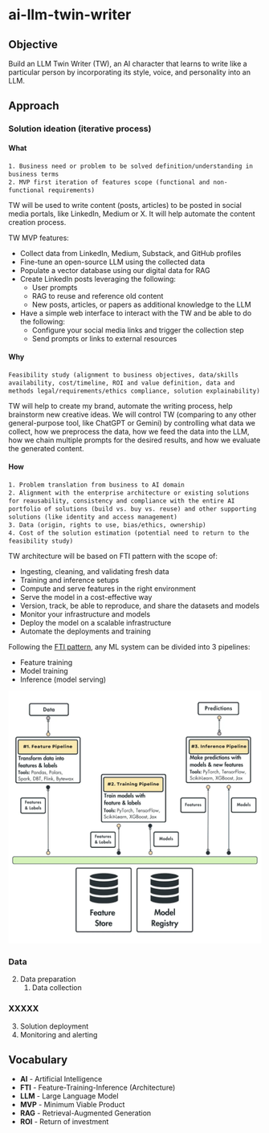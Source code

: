 # ai-llm-twin-writer

## Objective
Build an LLM Twin Writer (TW), an AI character that learns to write like a particular
person by incorporating its style, voice, and personality into an LLM.

## Approach

### Solution ideation (iterative process)
 
#### What
    1. Business need or problem to be solved definition/understanding in business terms
    2. MVP first iteration of features scope (functional and non-functional requirements)

TW will be used to write content (posts, articles) to be posted in social media portals, like LinkedIn, Medium or X. It will help automate the content creation process.

TW MVP features:
- Collect data from LinkedIn, Medium, Substack, and GitHub profiles
- Fine-tune an open-source LLM using the collected data
- Populate a vector database using our digital data for RAG
- Create LinkedIn posts leveraging the following:
    - User prompts
    - RAG to reuse and reference old content
    - New posts, articles, or papers as additional knowledge to the LLM
- Have a simple web interface to interact with the TW and be able to do the following:
    - Configure your social media links and trigger the collection step
    - Send prompts or links to external resources


#### Why
    Feasibility study (alignment to business objectives, data/skills availability, cost/timeline, ROI and value definition, data and methods legal/requirements/ethics compliance, solution explainability)

TW will help to create my brand, automate the writing process, help brainstorm new creative ideas. We will control TW (comparing to any other general-purpose tool, like ChatGPT or Gemini) by controlling what data we collect, how we preprocess the data, how we feed the data into the LLM, how we chain multiple prompts for the desired results, and how we evaluate the generated content.


#### How
    1. Problem translation from business to AI domain
    2. Alignment with the enterprise architecture or existing solutions for reausability, consistency and compliance with the entire AI portfolio of solutions (build vs. buy vs. reuse) and other supporting solutions (like identity and access management)
    3. Data (origin, rights to use, bias/ethics, ownership)
    4. Cost of the solution estimation (potential need to return to the feasibility study)

TW architecture will be based on FTI pattern with the scope of:
- Ingesting, cleaning, and validating fresh data
- Training and inference setups
- Compute and serve features in the right environment
- Serve the model in a cost-effective way
- Version, track, be able to reproduce, and share the datasets and models
- Monitor your infrastructure and models
- Deploy the model on a scalable infrastructure
- Automate the deployments and training

Following the [FTI pattern](https://medium.com/decodingml/building-ml-systems-the-right-way-using-the-fti-architecture-d9cc0cd29abf), any ML system can be divided into 3 pipelines:
- Feature training 
- Model training
- Inference (model serving)

![alt text](/images/image.png)


### Data
2. Data preparation
   1. Data collection
   

### XXXXX
3. Solution deployment
4. Monitoring and alerting



## Vocabulary
- **AI** - Artificial Intelligence
- **FTI** - Feature-Training-Inference (Architecture)
- **LLM** - Large Language Model
- **MVP** - Minimum Viable Product
- **RAG** - Retrieval-Augmented Generation
- **ROI** - Return of investment
